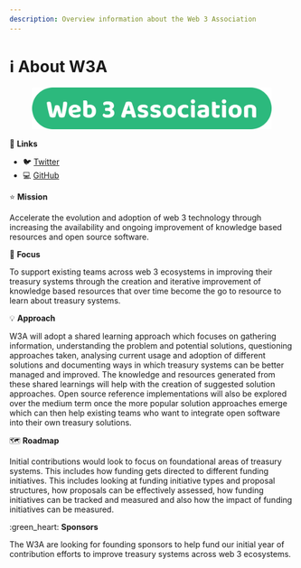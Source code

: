 ```yaml
---
description: Overview information about the Web 3 Association
---
```


# ℹ About W3A

<figure><img src=".gitbook/assets/w3association-title.png" alt=""><figcaption></figcaption></figure>



:link: **Links**

* :bird: [Twitter](https://twitter.com/W3Association)
* :computer: [GitHub](https://github.com/web3association)



⭐ **Mission**

Accelerate the evolution and adoption of web 3 technology through increasing the availability and ongoing improvement of knowledge based resources and open source software.



🎯 **Focus**

To support existing teams across web 3 ecosystems in improving their treasury systems through the creation and iterative improvement of knowledge based resources that over time become the go to resource to learn about treasury systems.



💡 **Approach**

W3A will adopt a shared learning approach which focuses on gathering information, understanding the problem and potential solutions, questioning approaches taken, analysing current usage and adoption of different solutions and documenting ways in which treasury systems can be better managed and improved. The knowledge and resources generated from these shared learnings will help with the creation of suggested solution approaches. Open source reference implementations will also be explored over the medium term once the more popular solution approaches emerge which can then help existing teams who want to integrate open software into their own treasury solutions.



🗺️ **Roadmap**

Initial contributions would look to focus on foundational areas of treasury systems. This includes how funding gets directed to different funding initiatives. This includes looking at funding initiative types and proposal structures, how proposals can be effectively assessed, how funding initiatives can be tracked and measured and also how the impact of funding initiatives can be measured.



:green\_heart: **Sponsors**

The W3A are looking for founding sponsors to help fund our initial year of contribution efforts to improve treasury systems across web 3 ecosystems.

